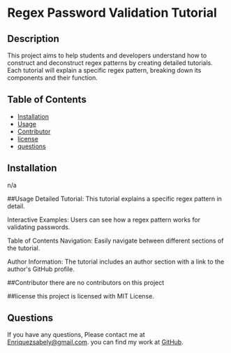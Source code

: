 # Regex Password Validation Tutorial

  ## Description 
  This project aims to help students and developers understand how to construct and deconstruct regex patterns by creating detailed tutorials. Each tutorial will explain a specific regex pattern, breaking down its components and their function.

  ## Table of Contents
  - [Installation](#Installation)
  - [Usage](#Usage)
  - [Contributor](#Contributor)
  - [license](#license)
  - [questions](#questions)

  ## Installation
 n/a

  ##Usage
  Detailed Tutorial: This tutorial explains a specific regex pattern in detail.
  
Interactive Examples: Users can see how a regex pattern works for validating passwords.

Table of Contents Navigation: Easily navigate between different sections of the tutorial.

Author Information: The tutorial includes an author section with a link to the author's GitHub profile.

  ##Contributor
  there are no contributors on this project

  ##license
  this project is licensed with MIT License.

  ## Questions 
  If you have any questions, Please contact me at Enriquezsabely@gmail.com.
  you can find my work at [GitHub](http://github.com/sabenri).
